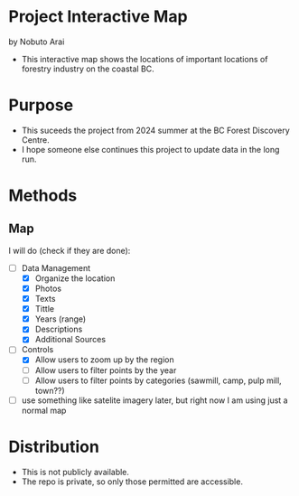 # Project Interactive Map 
by Nobuto Arai

- This interactive map shows the locations of important locations of forestry industry on the coastal BC. 


# Purpose
- This suceeds the project from 2024 summer at the BC Forest Discovery Centre.
- I hope someone else continues this project to update data in the long run.


# Methods
## Map
  I will do (check if they are done):
- [ ] Data Management
  - [x] Organize the location
  - [x] Photos
  - [x] Texts
  - [x] Tittle
  - [x] Years (range)
  - [x] Descriptions
  - [x] Additional Sources
- [ ] Controls
  - [x] Allow users to zoom up by the region
  - [ ] Allow users to filter points by the year
  - [ ] Allow users to filter points by categories (sawmill, camp, pulp mill, town??)
- [ ] use something like satelite imagery later, but right now I am using just a normal map
  
# Distribution
 - This is not publicly available. 
 - The repo is private, so only those permitted are accessible. 
